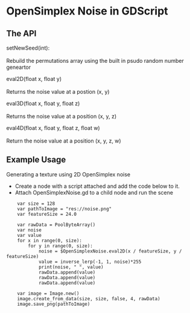 # OpenSimplex Noise in GDScript

## The API

setNewSeed(int):<br />  
	Rebuild the permutations array using the built in psudo random number geneartor

eval2D(float x, float y)<br />  
	Returns the noise value at a postion (x, y)

eval3D(float x, float y, float z)<br />  
	Returns the noise value at a position (x, y, z)

eval4D(float x, float y, float z, float w)<br />  
	Return the noise value at a position (x, y, z, w)


## Example Usage

Generating a texture using 2D OpenSimplex noise

- Create a node with a script attached and add the code below to it.
- Attach OpenSimplexNoise.gd to a child node and run the scene

```
	var size = 128
	var pathToImage = "res://noise.png"
	var featureSize = 24.0
	
	var rawData = PoolByteArray()
	var noise
	var value
	for x in range(0, size):
		for y in range(0, size):
			noise = $OpenSimplexNoise.eval2D(x / featureSize, y / featureSize)
			value = inverse_lerp(-1, 1, noise)*255
			print(noise, " ", value)
			rawData.append(value)
			rawData.append(value)
			rawData.append(value)
	
	var image = Image.new()
	image.create_from_data(size, size, false, 4, rawData)
	image.save_png(pathToImage)
```





